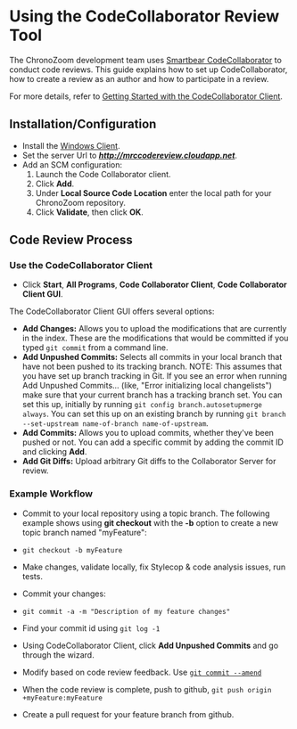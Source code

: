 # Using the CodeCollaborator Review Tool #

The ChronoZoom development team uses [Smartbear CodeCollaborator](http://smartbear.com/Software-Testing,-Development-and-Web-Monitoring-T/Software-Development/Collaborator) to conduct code reviews. This guide explains how to set up CodeCollaborator, how to create a review as an author and how to participate in a review. 

For more details, refer to [Getting Started with the
CodeCollaborator Client](http://support.smartbear.com/resources/cc/GettingStarted-Developers.pdf).

## Installation/Configuration ##

- Install the [Windows Client](http://support.smartbear.com/downloads/codecollaborator/installers-7-0/).
- Set the server Url to ***http://mrccodereview.cloudapp.net***.
- Add an SCM configuration:
    1. Launch the Code Collaborator client.
    1. Click **Add**.
    1. Under **Local Source Code Location** enter the local path for your ChronoZoom repository.
    1. Click **Validate**, then click **OK**.

## Code Review Process ##

### Use the CodeCollaborator Client ###

- Click **Start**, **All Programs**, **Code Collaborator Client**, **Code Collaborator Client GUI**.

The CodeCollaborator Client GUI offers several options:
        
- **Add Changes:** Allows you to upload the modifications that are currently in the index. These are the modifications that would be committed if you typed `git commit` from a command line.
- **Add Unpushed Commits:** Selects all commits in your local branch that have not been pushed to its tracking branch. NOTE: This assumes that you have set up branch tracking in Git. If you see an error when running Add Unpushed Commits... (like, "Error initializing local changelists") make sure that your current branch has a tracking branch set. You can set this up, initially by running `git config branch.autosetupmerge always`. You can set this up on an existing branch by running `git branch --set-upstream name-of-branch name-of-upstream`.
- **Add Commits:** Allows you to upload commits, whether they've been pushed or not. You can add a specific commit by adding the commit ID and clicking **Add**.
- **Add Git Diffs:** Upload arbitrary Git diffs to the Collaborator Server for review.


### Example Workflow ###

- Commit to your local repository using a topic branch. The following example shows using **git checkout** with the **-b** option to create a new topic branch named "myFeature":
 - `git checkout -b myFeature`
 - Make changes, validate locally, fix Stylecop & code analysis issues, run tests.
 - Commit your changes:
 - `git commit -a -m "Description of my feature changes"`
 - Find your commit id using `git log -1`
 
- Using CodeCollaborator Client, click **Add Unpushed Commits** and go through the wizard.
- Modify based on code review feedback.  Use [`git commit --amend`](http://git-scm.com/book/en/Git-Basics-Undoing-Things)
- When the code review is complete, push to github, `git push origin +myFeature:myFeature`
- Create a pull request for your feature branch from github.